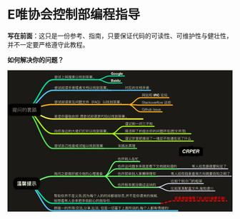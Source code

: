 # E唯协会控制部编程指导



**写在前面**：这只是一份参考、指南，只要保证代码的可读性、可维护性与健壮性，并不一定要严格遵守此教程。



**如何解决你的问题？**

![0-前言：如何解决问题](./0-前言：如何解决问题.jpg)